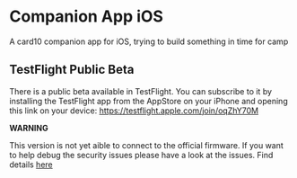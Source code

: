 Companion App iOS
===

A card10 companion app for iOS, trying to build something in time for camp


TestFlight Public Beta
---

There is a public beta available in TestFlight. You can subscribe to it by installing the TestFlight app from the AppStore on your iPhone  and opening this link on your device: https://testflight.apple.com/join/oqZhY70M

**WARNING**

This version is not yet aible to connect to the official firmware. If you want to help debug the security issues please have a look at the issues. Find details [here](https://card10.badge.events.ccc.de/app/developing/)